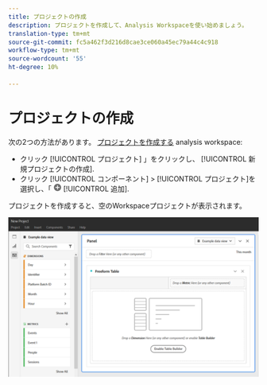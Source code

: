 ```yaml
---
title: プロジェクトの作成
description: プロジェクトを作成して、Analysis Workspaceを使い始めましょう。
translation-type: tm+mt
source-git-commit: fc5a462f3d216d8cae3ce060a45ec79a44c4c918
workflow-type: tm+mt
source-wordcount: '55'
ht-degree: 10%

---
```



# プロジェクトの作成

次の2つの方法があります。 [プロジェクトを作成する](/help/analysis-workspace/home.md) analysis workspace:

* クリック [!UICONTROL プロジェクト] 」をクリックし、 [!UICONTROL 新規プロジェクトの作成].
* クリック [!UICONTROL コンポーネント] > [!UICONTROL プロジェクト]を選択し、「 ![追加](../assets/add.png) [!UICONTROL 追加].

プロジェクトを作成すると、空のWorkspaceプロジェクトが表示されます。

![空のプロジェクト](../assets/blank-project.png)

<!-- This page serves as a placeholder for the 'Create project' modal that is currently in the old world. -->
